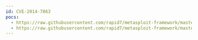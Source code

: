 ```yaml
---
id: CVE-2014-7863
pocs:
  - https://raw.githubusercontent.com/rapid7/metasploit-framework/master/modules/auxiliary/admin/http/manageengine_dir_listing.rb
  - https://raw.githubusercontent.com/rapid7/metasploit-framework/master/modules/auxiliary/admin/http/manageengine_file_download.rb
---
```


